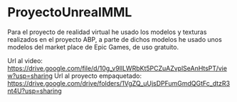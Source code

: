 # ProyectoUnrealMML
Para el proyecto de realidad virtual he usado los modelos y texturas realizados en el proyecto ABP, a parte de dichos modelos he usado unos modelos del market place de Epic Games, de uso gratuito.

Url al video: https://drive.google.com/file/d/10g_v9llLWRbKt5PCZuAZvplSeAnHtsPT/view?usp=sharing
Url al proyecto empaquetado: https://drive.google.com/drive/folders/1VgZQ_uUjsDPFumGmdQGtFc_dtzR3nt4U?usp=sharing
